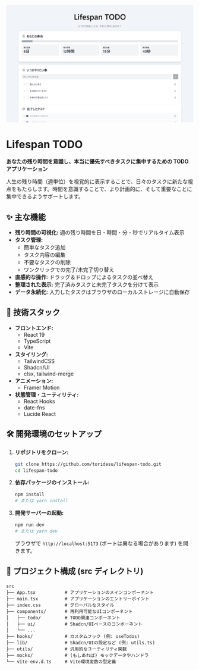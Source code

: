 ![Lifespan TODOアプリケーションのスクリーンショット](./lifespan-todo.png)

# Lifespan TODO

**あなたの残り時間を意識し、本当に優先すべきタスクに集中するための TODO アプリケーション**

人生の残り時間（週単位）を視覚的に表示することで、日々のタスクに新たな視点をもたらします。時間を意識することで、より計画的に、そして重要なことに集中できるようサポートします。

## ✨ 主な機能

- **残り時間の可視化:** 週の残り時間を日・時間・分・秒でリアルタイム表示
- **タスク管理:**
  - 簡単なタスク追加
  - タスク内容の編集
  - 不要なタスクの削除
  - ワンクリックでの完了/未完了切り替え
- **直感的な操作:** ドラッグ＆ドロップによるタスクの並べ替え
- **整理された表示:** 完了済みタスクと未完了タスクを分けて表示
- **データ永続化:** 入力したタスクはブラウザのローカルストレージに自動保存

## 🚀 技術スタック

- **フロントエンド:**
  - React 19
  - TypeScript
  - Vite
- **スタイリング:**
  - TailwindCSS
  - Shadcn/UI
  - clsx, tailwind-merge
- **アニメーション:**
  - Framer Motion
- **状態管理・ユーティリティ:**
  - React Hooks
  - date-fns
  - Lucide React

## 🛠️ 開発環境のセットアップ

1.  **リポジトリをクローン:**

    ```bash
    git clone https://github.com/toridesu/lifespan-todo.git
    cd lifespan-todo
    ```

2.  **依存パッケージのインストール:**

    ```bash
    npm install
    # または yarn install
    ```

3.  **開発サーバーの起動:**

    ```bash
    npm run dev
    # または yarn dev
    ```

    ブラウザで `http://localhost:5173` (ポートは異なる場合があります) を開きます。

## 📁 プロジェクト構成 (src ディレクトリ)

```
src
├── App.tsx           # アプリケーションのメインコンポーネント
├── main.tsx          # アプリケーションのエントリーポイント
├── index.css         # グローバルなスタイル
├── components/       # 再利用可能なUIコンポーネント
│   ├── todo/         # TODO関連コンポーネント
│   ├── ui/           # Shadcn/UIベースのコンポーネント
│   └── ...
├── hooks/            # カスタムフック (例: useTodos)
├── lib/              # Shadcn/UIの設定など (例: utils.ts)
├── utils/            # 汎用的なユーティリティ関数
├── mocks/            # (もしあれば) モックデータやハンドラ
└── vite-env.d.ts     # Vite環境変数の型定義
```
